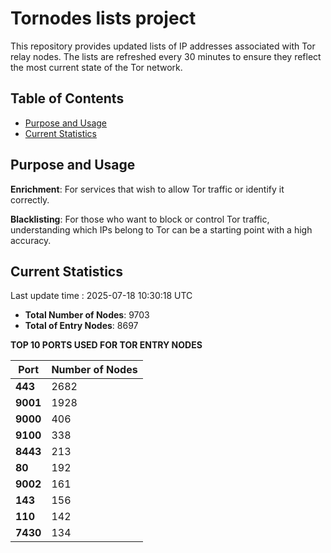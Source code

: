 # Tornodes lists project

This repository provides updated lists of IP addresses associated with Tor relay nodes. The lists are refreshed every 30 minutes to ensure they reflect the most current state of the Tor network.

## Table of Contents

- [Purpose and Usage](#purpose-and-usage)
- [Current Statistics](#current-statistics)


## Purpose and Usage

**Enrichment**: For services that wish to allow Tor traffic or identify it correctly.

**Blacklisting**: For those who want to block or control Tor traffic, understanding which IPs belong to Tor can be a starting point with a high accuracy.

## Current Statistics

Last update time : 2025-07-18 10:30:18 UTC

- **Total Number of Nodes**: 9703
- **Total of Entry Nodes**: 8697

**TOP 10 PORTS USED FOR TOR ENTRY NODES**

| **Port** | **Number of Nodes** |
|------|-----------------|
| **443**   | 2682  |
| **9001**   | 1928  |
| **9000**   | 406  |
| **9100**   | 338  |
| **8443**   | 213  |
| **80**   | 192  |
| **9002**   | 161  |
| **143**   | 156  |
| **110**   | 142  |
| **7430**   | 134  |

